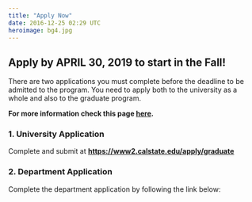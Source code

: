 ```yaml
---
title: "Apply Now"
date: 2016-12-25 02:29 UTC
heroimage: bg4.jpg
---
```

Apply by APRIL 30, 2019 to start in the Fall!
----
There are two applications you must complete before the deadline to be admitted to the program. You need to apply both to the university as a whole and also to the graduate program.  

__For more information check this page [here](../admission/).__

### 1.  University Application
   Complete and submit at __<a href="https://www2.calstate.edu/apply/graduate">https://www2.calstate.edu/apply/graduate</a>__

### 2. Department Application
   Complete the department application by following the link below:

   <script type="text/javascript" id="rbox-loader-script">
   if(!window._rbox){
   _rbox = { host_protocol:document.location.protocol, ready:function(cb){this.onready=cb;} };
   (function(d, e) {
       var s, t, i, src=['/static/client-src-served/widget/43199/rbox_api.js', '/static/client-src-served/widget/43199/rbox_impl.js'];
       t = d.getElementsByTagName(e); t=t[t.length - 1];
       for(i=0; i<src.length; i++) {
           s = d.createElement(e); s.src = _rbox.host_protocol + '//w.recruiterbox.com' + eval("src" + String.fromCharCode(91) + String(i) + String.fromCharCode(93));
           t.parentNode.insertBefore(s, t.nextSibling);
       }})(document, 'script');
   }
   </script>
